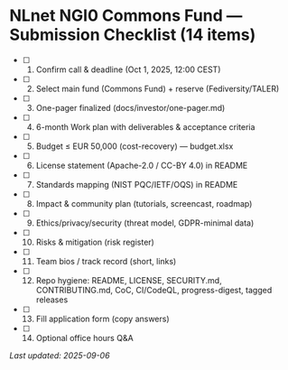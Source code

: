 # NLnet NGI0 Commons Fund — Submission Checklist (14 items)

- [ ] 1) Confirm call & deadline (Oct 1, 2025, 12:00 CEST)
- [ ] 2) Select main fund (Commons Fund) + reserve (Fediversity/TALER)
- [ ] 3) One-pager finalized (docs/investor/one-pager.md)
- [ ] 4) 6-month Work plan with deliverables & acceptance criteria
- [ ] 5) Budget ≤ EUR 50,000 (cost-recovery) — budget.xlsx
- [ ] 6) License statement (Apache-2.0 / CC-BY 4.0) in README
- [ ] 7) Standards mapping (NIST PQC/IETF/OQS) in README
- [ ] 8) Impact & community plan (tutorials, screencast, roadmap)
- [ ] 9) Ethics/privacy/security (threat model, GDPR-minimal data)
- [ ] 10) Risks & mitigation (risk register)
- [ ] 11) Team bios / track record (short, links)
- [ ] 12) Repo hygiene: README, LICENSE, SECURITY.md, CONTRIBUTING.md, CoC, CI/CodeQL, progress-digest, tagged releases
- [ ] 13) Fill application form (copy answers)
- [ ] 14) Optional office hours Q&A

_Last updated: 2025-09-06_
